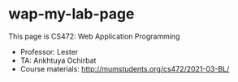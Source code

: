# wap-my-lab-page

This page is CS472: Web Application Programming

- Professor: Lester
- TA: Ankhtuya Ochirbat
- Course materials: http://mumstudents.org/cs472/2021-03-BL/